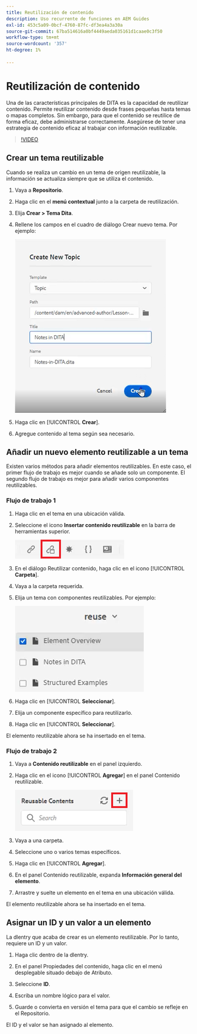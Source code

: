 ```yaml
---
title: Reutilización de contenido
description: Uso recurrente de funciones en AEM Guides
exl-id: 453c5a09-0bcf-4760-87fc-df3ea4a3a30a
source-git-commit: 67ba514616a0bf4449aeda035161d1caae0c3f50
workflow-type: tm+mt
source-wordcount: '357'
ht-degree: 1%

---
```


# Reutilización de contenido

Una de las características principales de DITA es la capacidad de reutilizar contenido. Permite reutilizar contenido desde frases pequeñas hasta temas o mapas completos.  Sin embargo, para que el contenido se reutilice de forma eficaz, debe administrarse correctamente. Asegúrese de tener una estrategia de contenido eficaz al trabajar con información reutilizable.

>[!VIDEO](https://video.tv.adobe.com/v/342757?quality=12&learn=on)

## Crear un tema reutilizable

Cuando se realiza un cambio en un tema de origen reutilizable, la información se actualiza siempre que se utiliza el contenido.

1. Vaya a **Repositorio**.

1. Haga clic en el **menú contextual** junto a la carpeta de reutilización.

1. Elija **Crear > Tema Dita**.

1. Rellene los campos en el cuadro de diálogo Crear nuevo tema. Por ejemplo:

   ![Confirmación](images/lesson-8/new-topic-dialog.png)

1. Haga clic en [!UICONTROL **Crear**].

1. Agregue contenido al tema según sea necesario.

## Añadir un nuevo elemento reutilizable a un tema

Existen varios métodos para añadir elementos reutilizables. En este caso, el primer flujo de trabajo es mejor cuando se añade solo un componente. El segundo flujo de trabajo es mejor para añadir varios componentes reutilizables.

### Flujo de trabajo 1

1. Haga clic en el tema en una ubicación válida.

1. Seleccione el icono **Insertar contenido reutilizable** en la barra de herramientas superior.

   ![Confirmación](images/lesson-8/insert-reuse-icon.png)

1. En el diálogo Reutilizar contenido, haga clic en el icono [!UICONTROL **Carpeta**].

1. Vaya a la carpeta requerida.

1. Elija un tema con componentes reutilizables.
Por ejemplo:

   ![Confirmación](images/lesson-8/reusable-topic.png)

1. Haga clic en [!UICONTROL **Seleccionar**].

1. Elija un componente específico para reutilizarlo.

1. Haga clic en [!UICONTROL **Seleccionar**].

El elemento reutilizable ahora se ha insertado en el tema.

### Flujo de trabajo 2

1. Vaya a **Contenido reutilizable** en el panel izquierdo.

1. Haga clic en el icono [!UICONTROL **Agregar**] en el panel Contenido reutilizable.

   ![Confirmación](images/lesson-8/reuse-contents-icon.png)

1. Vaya a una carpeta.

1. Seleccione uno o varios temas específicos.

1. Haga clic en [!UICONTROL **Agregar**].

1. En el panel Contenido reutilizable, expanda **Información general del elemento**.

1. Arrastre y suelte un elemento en el tema en una ubicación válida.

El elemento reutilizable ahora se ha insertado en el tema.

## Asignar un ID y un valor a un elemento

La dlentry que acaba de crear es un elemento reutilizable. Por lo tanto, requiere un ID y un valor.

1. Haga clic dentro de la dlentry.

1. En el panel Propiedades del contenido, haga clic en el menú desplegable situado debajo de Atributo.

1. Seleccione **ID**.

1. Escriba un nombre lógico para el valor.

1. Guarde o convierta en versión el tema para que el cambio se refleje en el Repositorio.

El ID y el valor se han asignado al elemento.
